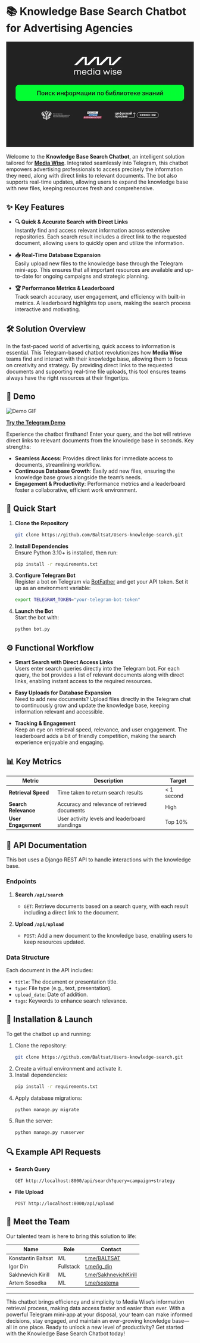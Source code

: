 # 📚 Knowledge Base Search Chatbot for Advertising Agencies

<p align="center">
   <img src="imgs/start_img.png" alt="Start Image">
</p>

Welcome to the **Knowledge Base Search Chatbot**, an intelligent solution tailored for **[Media Wise](https://mediadirectiongroup.ru/agency/mediawise/)**. Integrated seamlessly into Telegram, this chatbot empowers advertising professionals to access precisely the information they need, along with direct links to relevant documents. The bot also supports real-time updates, allowing users to expand the knowledge base with new files, keeping resources fresh and comprehensive.

## ✨ Key Features

- **🔍 Quick & Accurate Search with Direct Links**  
  Instantly find and access relevant information across extensive repositories. Each search result includes a direct link to the requested document, allowing users to quickly open and utilize the information.

- **📥 Real-Time Database Expansion**  
  Easily upload new files to the knowledge base through the Telegram mini-app. This ensures that all important resources are available and up-to-date for ongoing campaigns and strategic planning.

- **🏆 Performance Metrics & Leaderboard**  
  Track search accuracy, user engagement, and efficiency with built-in metrics. A leaderboard highlights top users, making the search process interactive and motivating.

## 🛠️ Solution Overview

In the fast-paced world of advertising, quick access to information is essential. This Telegram-based chatbot revolutionizes how **Media Wise** teams find and interact with their knowledge base, allowing them to focus on creativity and strategy. By providing direct links to the requested documents and supporting real-time file uploads, this tool ensures teams always have the right resources at their fingertips.

## 🚀 Demo

![Demo GIF](imgs/demo.gif)

**[Try the Telegram Demo](https://t.me/mock_knowledge_base_bot)**

Experience the chatbot firsthand! Enter your query, and the bot will retrieve direct links to relevant documents from the knowledge base in seconds. Key strengths:
- **Seamless Access**: Provides direct links for immediate access to documents, streamlining workflow.
- **Continuous Database Growth**: Easily add new files, ensuring the knowledge base grows alongside the team’s needs.
- **Engagement & Productivity**: Performance metrics and a leaderboard foster a collaborative, efficient work environment.

## 🚀 Quick Start

1. **Clone the Repository**  
   ```bash
   git clone https://github.com/Baltsat/Users-knowledge-search.git
   ```
2. **Install Dependencies**  
   Ensure Python 3.10+ is installed, then run:
   ```bash
   pip install -r requirements.txt
   ```
3. **Configure Telegram Bot**  
   Register a bot on Telegram via [BotFather](https://core.telegram.org/bots#botfather) and get your API token. Set it up as an environment variable:
   ```bash
   export TELEGRAM_TOKEN="your-telegram-bot-token"
   ```
4. **Launch the Bot**  
   Start the bot with:
   ```bash
   python bot.py
   ```

## ⚙️ Functional Workflow

- **Smart Search with Direct Access Links**  
  Users enter search queries directly into the Telegram bot. For each query, the bot provides a list of relevant documents along with direct links, enabling instant access to the required resources.

- **Easy Uploads for Database Expansion**  
  Need to add new documents? Upload files directly in the Telegram chat to continuously grow and update the knowledge base, keeping information relevant and accessible.

- **Tracking & Engagement**  
  Keep an eye on retrieval speed, relevance, and user engagement. The leaderboard adds a bit of friendly competition, making the search experience enjoyable and engaging.

## 📊 Key Metrics

| Metric              | Description                                       | Target       |
|---------------------|---------------------------------------------------|--------------|
| **Retrieval Speed** | Time taken to return search results               | < 1 second   |
| **Search Relevance**| Accuracy and relevance of retrieved documents     | High         |
| **User Engagement** | User activity levels and leaderboard standings    | Top 10%      |

## 🔗 API Documentation

This bot uses a Django REST API to handle interactions with the knowledge base.

### Endpoints

1. **Search `/api/search`**  
   - `GET`: Retrieve documents based on a search query, with each result including a direct link to the document.

2. **Upload `/api/upload`**  
   - `POST`: Add a new document to the knowledge base, enabling users to keep resources updated.

### Data Structure
Each document in the API includes:
- `title`: The document or presentation title.
- `type`: File type (e.g., text, presentation).
- `upload_date`: Date of addition.
- `tags`: Keywords to enhance search relevance.

## 🌟 Installation & Launch

To get the chatbot up and running:

1. Clone the repository:  
   ```bash
   git clone https://github.com/Baltsat/Users-knowledge-search.git
   ```
2. Create a virtual environment and activate it.
3. Install dependencies:  
   ```bash
   pip install -r requirements.txt
   ```
4. Apply database migrations:  
   ```bash
   python manage.py migrate
   ```
5. Run the server:  
   ```bash
   python manage.py runserver
   ```

## 🔍 Example API Requests
- **Search Query**  
  ```
  GET http://localhost:8000/api/search?query=campaign+strategy
  ```
- **File Upload**  
  ```
  POST http://localhost:8000/api/upload
  ```

## 👥 Meet the Team

Our talented team is here to bring this solution to life:

| Name               | Role                 | Contact                        |
|--------------------|----------------------|--------------------------------|
| Konstantin Baltsat | ML         | [t.me/BALTSAT](https://t.me/BALTSAT) |
| Igor Din        | Fullstack         | [t.me/ig_din](https://t.me/ig_din) |
| Sakhnevich Kirill  | ML          | [t.me/SakhnevichKirill](https://t.me/SakhnevichKirill) |
| Artem Sosedka            | ML          | [t.me/sostema](https://t.me/sostema) |

---

This chatbot brings efficiency and simplicity to Media Wise’s information retrieval process, making data access faster and easier than ever. With a powerful Telegram mini-app at your disposal, your team can make informed decisions, stay engaged, and maintain an ever-growing knowledge base—all in one place. Ready to unlock a new level of productivity? Get started with the Knowledge Base Search Chatbot today!

